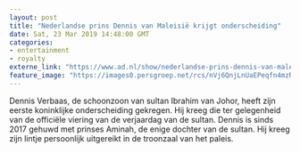 ```yaml
---
layout: post
title: "Nederlandse prins Dennis van Maleisië krijgt onderscheiding"
date: Sat, 23 Mar 2019 14:48:00 GMT
categories: 
- entertainment 
- royalty 
externe_link: "https://www.ad.nl/show/nederlandse-prins-dennis-van-maleisie-krijgt-onderscheiding~a8711d46/"
feature_image: "https://images0.persgroep.net/rcs/nVj6QnjLnUaEPeqfn4mzRNWVr-E/diocontent/110069349/_fitwidth/400/?appId=21791a8992982cd8da851550a453bd7f&quality=0.7"
---
```


Dennis Verbaas, de schoonzoon van sultan Ibrahim van Johor, heeft zijn eerste koninklijke onderscheiding gekregen. Hij kreeg die ter gelegenheid van de officiële viering van de verjaardag van de sultan. Dennis is sinds 2017 gehuwd met prinses Aminah, de enige dochter van de sultan. Hij  kreeg zijn lintje persoonlijk uitgereikt in de troonzaal van het paleis.
